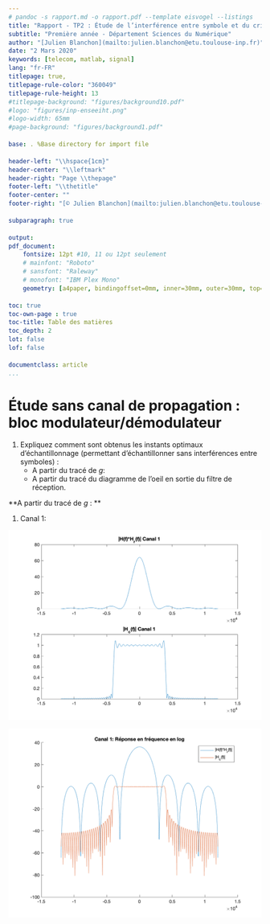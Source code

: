 ```yaml
---
# pandoc -s rapport.md -o rapport.pdf --template eisvogel --listings
title: "Rapport - TP2 : Étude de l’interférence entre symbole et du critère de Nyquist"
subtitle: "Première année - Département Sciences du Numérique"
author: "[Julien Blanchon](mailto:julien.blanchon@etu.toulouse-inp.fr)"
date: "2 Mars 2020"
keywords: [telecom, matlab, signal]
lang: "fr-FR"
titlepage: true,
titlepage-rule-color: "360049"
titlepage-rule-height: 13
#titlepage-background: "figures/background10.pdf"
#logo: "figures/inp-enseeiht.png"
#logo-width: 65mm
#page-background: "figures/background1.pdf"

base: . %Base directory for import file

header-left: "\\hspace{1cm}"
header-center: "\\leftmark"
header-right: "Page \\thepage"
footer-left: "\\thetitle"
footer-center: ""
footer-right: "[© Julien Blanchon](mailto:julien.blanchon@etu.toulouse-inp.fr)"

subparagraph: true

output:
pdf_document:
    fontsize: 12pt #10, 11 ou 12pt seulement
    # mainfont: "Roboto"
    # sansfont: "Raleway"
    # monofont: "IBM Plex Mono"
    geometry: [a4paper, bindingoffset=0mm, inner=30mm, outer=30mm, top=30mm, bottom=30mm] # Voir https://ctan.org/pkg/geometry pour les options geometry

toc: true
toc-own-page : true
toc-title: Table des matières
toc_depth: 2
lot: false
lof: false

documentclass: article
...
```


# Étude sans canal de propagation : bloc modulateur/démodulateur

1. Expliquez comment sont obtenus les instants optimaux d’échantillonnage (permettant d’échantillonner sans interférences entre symboles) :
	- A partir du tracé de $g$:
	- A partir du tracé du diagramme de l’oeil en sortie du filtre de réception.

**A partir du tracé de $g$ : **
1. Canal 1:

![Réponse en fréquence du canal 1](Chaine2_H1.png)

![Réponse en fréquence du canal 1](Chaine2_logH1.png)




    